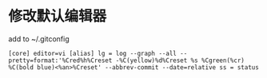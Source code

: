 # 修改默认编辑器
add to ~/.gitconfig

`
[core]
    editor=vi
[alias]
	lg = log --graph --all --pretty=format:'%Cred%h%Creset -%C(yellow)%d%Creset %s %Cgreen(%cr) %C(bold blue)<%an>%Creset' --abbrev-commit --date=relative
    ss = status
`


